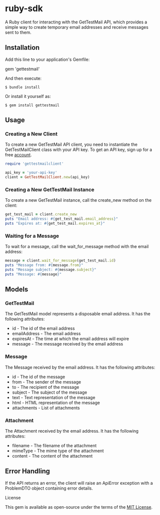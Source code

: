 # ruby-sdk

A Ruby client for interacting with the GetTestMail API, which provides a simple way to create temporary email addresses and receive messages sent to them.

## Installation

Add this line to your application's Gemfile:

gem 'gettestmail'


And then execute:

```
$ bundle install
```

Or install it yourself as:

```
$ gem install gettestmail
```

## Usage

### Creating a New Client
To create a new GetTestMail API client, you need to instantiate the GetTestMailClient class with your API key. To get an API key, sign up for a free [account](https://gettestmail.com).

```ruby
require 'gettestmailclient'

api_key = 'your-api-key'
client = GetTestMailClient.new(api_key)
```

### Creating a New GetTestMail Instance
To create a new GetTestMail instance, call the create_new method on the client:

```ruby
get_test_mail = client.create_new
puts "Email address: #{get_test_mail.email_address}"
puts "Expires at: #{get_test_mail.expires_at}"
```

### Waiting for a Message
To wait for a message, call the wait_for_message method with the email address:

```ruby
message = client.wait_for_message(get_test_mail.id)
puts "Message from: #{message.from}"
puts "Message subject: #{message.subject}"
puts "Message: #{message}"
```

## Models

### GetTestMail

The GetTestMail model represents a disposable email address. It has the following attributes:

* id - The id of the email address
* emailAddress - The email address
* expiresAt - The time at which the email address will expire
* message - The message received by the email address

### Message

The Message received by the email address. It has the following attributes:

* id - The id of the message
* from - The sender of the message
* to - The recipient of the message
* subject - The subject of the message
* text - Text representation of the message
* html - HTML representation of the message
* attachments - List of attachments

### Attachment

The Attachment received by the email address. It has the following attributes:

* filename - The filename of the attachment
* mimeType - The mime type of the attachment
* content - The content of the attachment


## Error Handling


If the API returns an error, the client will raise an ApiError exception with a ProblemDTO object containing error details.


License

This gem is available as open-source under the terms of the [MIT License](https://opensource.org/licenses/MIT).